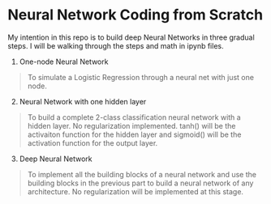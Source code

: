 # Neural Network Coding from Scratch

My intention in this repo is to build deep Neural Networks in three gradual steps. I will be walking through the steps and math in ipynb files.

1. One-node Neural Network
> To simulate a Logistic Regression through a neural net with just one node.

2. Neural Network with one hidden layer 
> To build a complete 2-class classification neural network with a hidden layer. No regularization implemented. tanh() will be the activaiton function for the hidden layer and sigmoid() will be the activation function for the output layer.

3. Deep Neural Network
> To implement all the building blocks of a neural network and use the building blocks in the previous part to build a neural network of any architecture. 
> No regularization will be implemented at this stage.
